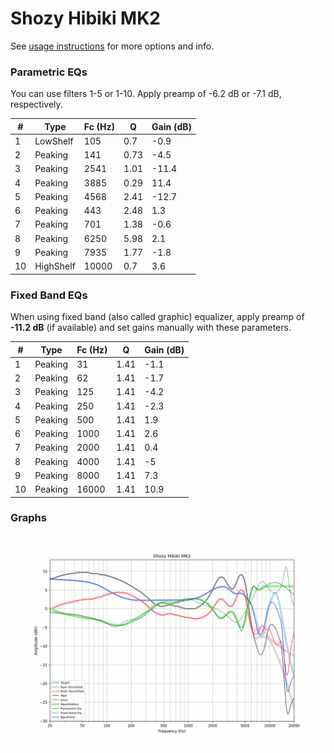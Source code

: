 # Shozy Hibiki MK2
See [usage instructions](https://github.com/jaakkopasanen/AutoEq#usage) for more options and info.

### Parametric EQs
You can use filters 1-5 or 1-10. Apply preamp of -6.2 dB or -7.1 dB, respectively.

|   # | Type      |   Fc (Hz) |    Q |   Gain (dB) |
|-----|-----------|-----------|------|-------------|
|   1 | LowShelf  |       105 | 0.7  |        -0.9 |
|   2 | Peaking   |       141 | 0.73 |        -4.5 |
|   3 | Peaking   |      2541 | 1.01 |       -11.4 |
|   4 | Peaking   |      3885 | 0.29 |        11.4 |
|   5 | Peaking   |      4568 | 2.41 |       -12.7 |
|   6 | Peaking   |       443 | 2.48 |         1.3 |
|   7 | Peaking   |       701 | 1.38 |        -0.6 |
|   8 | Peaking   |      6250 | 5.98 |         2.1 |
|   9 | Peaking   |      7935 | 1.77 |        -1.8 |
|  10 | HighShelf |     10000 | 0.7  |         3.6 |

### Fixed Band EQs
When using fixed band (also called graphic) equalizer, apply preamp of **-11.2 dB** (if available) and set gains manually with these parameters.

|   # | Type    |   Fc (Hz) |    Q |   Gain (dB) |
|-----|---------|-----------|------|-------------|
|   1 | Peaking |        31 | 1.41 |        -1.1 |
|   2 | Peaking |        62 | 1.41 |        -1.7 |
|   3 | Peaking |       125 | 1.41 |        -4.2 |
|   4 | Peaking |       250 | 1.41 |        -2.3 |
|   5 | Peaking |       500 | 1.41 |         1.9 |
|   6 | Peaking |      1000 | 1.41 |         2.6 |
|   7 | Peaking |      2000 | 1.41 |         0.4 |
|   8 | Peaking |      4000 | 1.41 |        -5   |
|   9 | Peaking |      8000 | 1.41 |         7.3 |
|  10 | Peaking |     16000 | 1.41 |        10.9 |

### Graphs
![](./Shozy%20Hibiki%20MK2.png)

